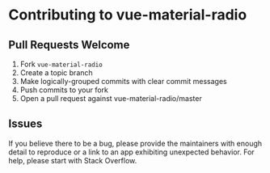 # Contributing to vue-material-radio

## Pull Requests Welcome

1. Fork `vue-material-radio`
2. Create a topic branch
3. Make logically-grouped commits with clear commit messages
4. Push commits to your fork
5. Open a pull request against vue-material-radio/master

## Issues

If you believe there to be a bug, please provide the maintainers with enough
detail to reproduce or a link to an app exhibiting unexpected behavior. For
help, please start with Stack Overflow.
